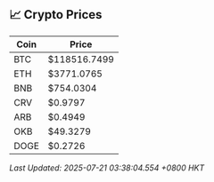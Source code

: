 ## 📈 Crypto Prices

| Coin | Price |
| ---- | ----- |
| BTC | $118516.7499 |
| ETH | $3771.0765 |
| BNB | $754.0304 |
| CRV | $0.9797 |
| ARB | $0.4949 |
| OKB | $49.3279 |
| DOGE | $0.2726 |

_Last Updated: 2025-07-21 03:38:04.554 +0800 HKT_